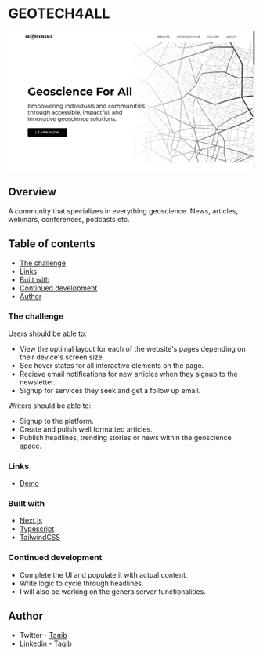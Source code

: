 # GEOTECH4ALL

![desktop preview](./public/assets/images/preview.png)

## Overview

A community that specializes in everything geoscience. News, articles, webinars, conferences, podcasts etc.

## Table of contents

- [The challenge](#the-challenge)
- [Links](#links)
- [Built with](#built-with)
- [Continued development](#continued-development)
- [Author](#author)

### The challenge

Users should be able to:

- View the optimal layout for each of the website's pages depending on their device's screen size.
- See hover states for all interactive elements on the page.
- Recieve email notifications for new articles when they signup to the newsletter.
- Signup for services they seek and get a follow up email.

Writers should be able to:

- Signup to the platform.
- Create and pulish well formatted articles.
- Publish headlines, trending stories or news within the geoscience space.

### Links

- [Demo](https://geotech4all.vercel.app)

### Built with

- [Next.js](https://nextjs.org/docs)
- [Typescript](https://typescriptlang.org)
- [TailwindCSS](https://tailwindcss.com/docs)

### Continued development

- Complete the UI and populate it with actual content.
- Write logic to cycle through headlines.
- I will also be working on the generalserver functionalities.

## Author

- Twitter - [Taqib](https://twitter.com/_Mihaq)
- Linkedin - [Taqib](https://www.linkedin.com/in/taqib-ibrahim)
